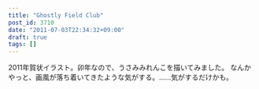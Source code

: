 ```yaml
---
title: "Ghostly Field Club"
post_id: 3710
date: "2011-07-03T22:34:32+09:00"
draft: true
tags: []
---
```



2011年賀状イラスト。卯年なので、うさみみれんこを描いてみました。 なんかやっと、画風が落ち着いてきたような気がする。……気がするだけかも。
